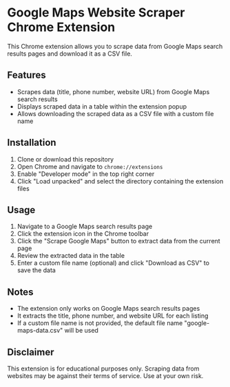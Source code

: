 # Google Maps Website Scraper Chrome Extension

This Chrome extension allows you to scrape data from Google Maps search results pages and download it as a CSV file.

## Features
- Scrapes data (title, phone number, website URL) from Google Maps search results
- Displays scraped data in a table within the extension popup
- Allows downloading the scraped data as a CSV file with a custom file name

## Installation
1. Clone or download this repository
2. Open Chrome and navigate to `chrome://extensions`
3. Enable "Developer mode" in the top right corner
4. Click "Load unpacked" and select the directory containing the extension files

## Usage
1. Navigate to a Google Maps search results page
2. Click the extension icon in the Chrome toolbar 
3. Click the "Scrape Google Maps" button to extract data from the current page
4. Review the extracted data in the table
5. Enter a custom file name (optional) and click "Download as CSV" to save the data

## Notes
- The extension only works on Google Maps search results pages
- It extracts the title, phone number, and website URL for each listing
- If a custom file name is not provided, the default file name "google-maps-data.csv" will be used

## Disclaimer
This extension is for educational purposes only. Scraping data from websites may be against their terms of service. Use at your own risk.
